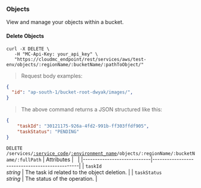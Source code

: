 ### Objects

View and manage your objects within a bucket.

<!-------------------- DELETE AN OBJECT -------------------->

#### Delete Objects

```shell
curl -X DELETE \
   -H "MC-Api-Key: your_api_key" \
   "https://cloudmc_endpoint/rest/services/aws/test-env/objects/:regionName/:bucketName/:pathToObject/"
```

> Request body examples:

```json
{
  "id": "ap-south-1/bucket-root-dwyak/images/",
}
```

> The above command returns a JSON structured like this:

```json
{
    "taskId": "30121175-926a-4fd2-991b-ff303ffdf905",
    "taskStatus": "PENDING"
}
```

<code>DELETE /services/<a href="#administration-service-connections">:service_code</a>/<a href="#administration-environments">:environment_name</a>/objects/:regionName/:bucketName/:fullPath</code>
| Attributes                 | &nbsp;                                        |
|----------------------------|-----------------------------------------------|
| `taskId` <br/>*string*     | The task id related to the object deletion. |
| `taskStatus` <br/>*string* | The status of the operation.                  |

